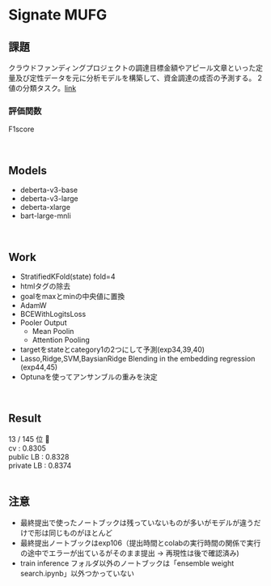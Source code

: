 # Signate MUFG

## 課題
クラウドファンディングプロジェクトの調達目標金額やアピール文章といった定量及び定性データを元に分析モデルを構築して、資金調達の成否の予測する。
2値の分類タスク。[link](https://signate.jp/competitions/754)

### 評価関数
F1score

</br>

## Models
- deberta-v3-base
- deberta-v3-large
- deberta-xlarge
- bart-large-mnli

</br>

## Work
- StratifiedKFold(state) fold=4
- htmlタグの除去
- goalをmaxとminの中央値に置換
- AdamW
- BCEWithLogitsLoss
- Pooler Output
  - Mean Poolin
  - Attention Pooling
- targetをstateとcategory1の2つにして予測(exp34,39,40)
- Lasso,Ridge,SVM,BaysianRidge Blending in the embedding regression (exp44,45)
- Optunaを使ってアンサンブルの重みを決定


</br>

## Result
13 / 145 位 🥈
</br>
cv : 0.8305
</br>
public LB : 0.8328
</br>
private LB : 0.8374
</br>
</br>

## 注意
- 最終提出で使ったノートブックは残っていないものが多いがモデルが違うだけで形は同じものがほとんど
- 最終提出ノートブックはexp106（提出時間とcolabの実行時間の関係で実行の途中でエラーが出ているがそのまま提出 → 再現性は後で確認済み)
- train inference フォルダ以外のノートブックは「ensemble weight search.ipynb」以外つかっていない

